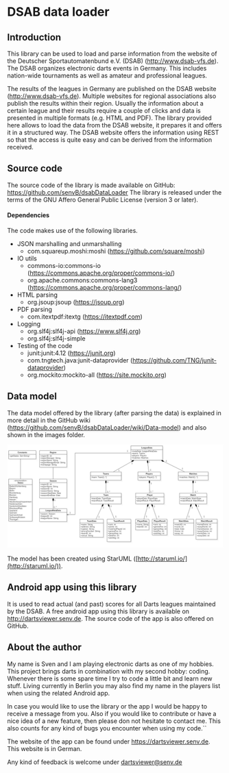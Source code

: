 # DSAB data loader

## Introduction
This library can be used to load and parse information from the website of the Deutscher Sportautomatenbund e.V. (DSAB) (http://www.dsab-vfs.de).
The DSAB organizes electronic darts events in Germany. This includes nation-wide tournaments as well as amateur and professional leagues.

The results of the leagues in Germany are published on the DSAB website (http://www.dsab-vfs.de). Multiple websites for regional associations also publish the results within their region.
Usually the information about a certain league and their results require a couple of clicks and data is presented in multiple formats (e.g. HTML and PDF).
The library provided here allows to load the data from the DSAB website, it prepares it and offers it in a structured way. The DSAB website offers the information using REST so that the access is quite easy and can be derived from the information received.

## Source code
The source code of the library is made available on GitHub: https://github.com/senvB/dsabDataLoader
The library is released under the terms of the GNU Affero General Public License (version 3 or later).

#### Dependencies
The code makes use of the following libraries.

- JSON marshalling and unmarshalling
  - com.squareup.moshi:moshi (https://github.com/square/moshi)
- IO utils
  - commons-io:commons-io (https://commons.apache.org/proper/commons-io/)
  - org.apache.commons:commons-lang3 (https://commons.apache.org/proper/commons-lang/)
- HTML parsing
  - org.jsoup:jsoup (https://jsoup.org)
- PDF parsing
  - com.itextpdf:itextg (https://itextpdf.com)
- Logging
  - org.slf4j:slf4j-api (https://www.slf4j.org)
  - org.slf4j:slf4j-simple
- Testing of the code
  - junit:junit:4.12 (https://junit.org)
  - com.tngtech.java:junit-dataprovider (https://github.com/TNG/junit-dataprovider)
  - org.mockito:mockito-all (https://site.mockito.org)
 

## Data model
The data model offered by the library (after parsing the data) is explained in more detail in the GitHub wiki (https://github.com/senvB/dsabDataLoader/wiki/Data-model) and also shown in the images folder.

![alternativer Text](images/DsabDataLoader-DataModel.jpg "Data model")

The model has been created using StarUML ([http://staruml.io/](http://staruml.io/)).

## Android app using this library
It is used to read actual (and past) scores for all Darts leagues maintained by the DSAB. A free android app using this library is available on http://dartsviewer.senv.de. The source code of the app is also offered on GitHub.

## About the author
My name is Sven and I am playing electronic darts as one of my hobbies. This project brings darts in combination with my second hobby: coding. Whenever there is some spare time I try to code a little bit and learn new stuff.
Living currently in Berlin you may also find my name in the players list when using the related Android app.

In case you would like to use the library or the app I would be happy to receive a message from you. Also if you would like to contribute or have a nice idea of a new feature, then please don not hesitate to contact me. This also counts for any kind of bugs you encounter when using my code.``

The website of the app can be found under https://dartsviewer.senv.de. This website is in German.

Any kind of feedback is welcome under <a href="dartsviewerfeedback@senv.de">dartsviewer@senv.de</a>
